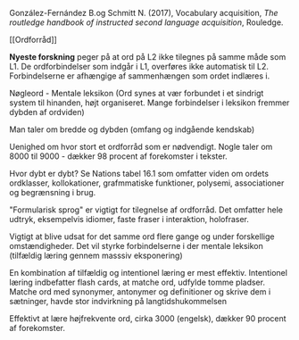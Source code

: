 González-Fernández B.og Schmitt N. (2017), Vocabulary acquisition, *The routledge handbook of instructed second language acquisition*, Rouledge.

[[Ordforråd]]


**Nyeste forskning** peger på at ord på L2 ikke tilegnes på samme måde som L1. De ordforbindelser som indgår i L1, overføres ikke automatisk til L2. Forbindelserne er afhængige af sammenhængen som ordet indlæres i.

Nøgleord - Mentale leksikon (Ord synes at vær forbundet i et sindrigt system til hinanden, højt organiseret. Mange forbindelser i leksikon fremmer dybden af ordviden)

Man taler om bredde og dybden (omfang og indgående kendskab)

Uenighed om hvor stort et ordforråd som er nødvendigt. Nogle taler om 8000 til 9000 - dækker 98 procent af forekomster i tekster.

Hvor dybt er dybt? Se Nations tabel 16.1 som omfatter viden om ordets ordklasser, kollokationer, grafmmatiske funktioner, polysemi, associationer og begrænsning i brug.

"Formularisk sprog" er vigtigt for tilegnelse af ordforråd. Det omfatter hele udtryk, eksempelvis idiomer, faste fraser i interaktion, holofraser.

Vigtigt at blive udsat for det samme ord flere gange og under forskellige omstændigheder. Det vil styrke forbindelserne i der mentale leksikon (tilfældig læring gennem masssiv eksponering)

En kombinatíon af tilfældig og intentionel læring er mest effektiv. Intentionel læring indbefatter flash cards, at matche ord, udfylde tomme pladser. Matche ord med synonymer, antonymer og definitioner og skrive dem i sætninger, havde stor indvirkning på langtidshukommelsen

Effektivt at lære højfrekvente ord, cirka 3000 (engelsk), dækker 90 procent af forekomster. 